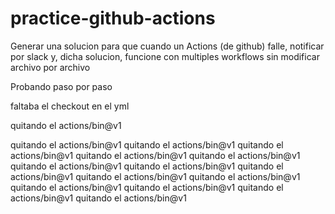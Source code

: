 # practice-github-actions
Generar una solucion para que cuando un Actions (de github) falle, notificar por slack y, dicha solucion, funcione con multiples workflows sin modificar archivo por archivo

Probando paso por paso

faltaba el checkout en el yml

quitando el actions/bin@v1


quitando el actions/bin@v1
quitando el actions/bin@v1
quitando el actions/bin@v1
quitando el actions/bin@v1
quitando el actions/bin@v1
quitando el actions/bin@v1
quitando el actions/bin@v1
quitando el actions/bin@v1
quitando el actions/bin@v1
quitando el actions/bin@v1
quitando el actions/bin@v1
quitando el actions/bin@v1
quitando el actions/bin@v1
quitando el actions/bin@v1